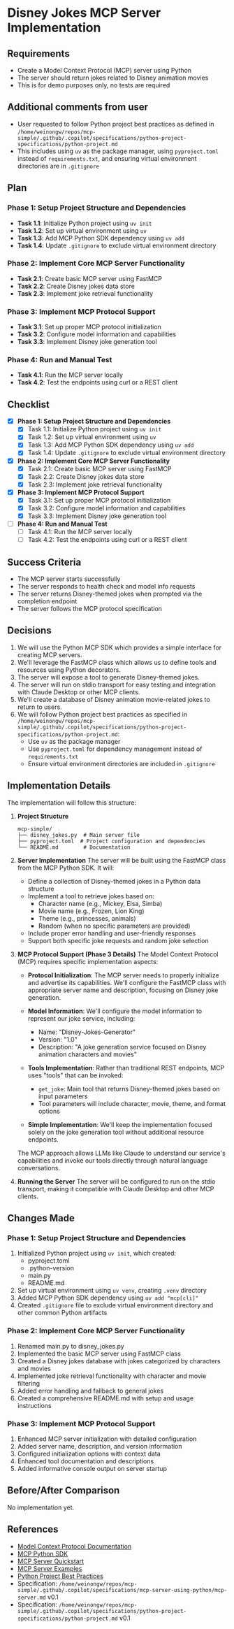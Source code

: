 # Disney Jokes MCP Server Implementation

## Requirements
- Create a Model Context Protocol (MCP) server using Python
- The server should return jokes related to Disney animation movies
- This is for demo purposes only, no tests are required

## Additional comments from user
- User requested to follow Python project best practices as defined in `/home/weinongw/repos/mcp-simple/.github/.copilot/specifications/python-project-specifications/python-project.md`
- This includes using `uv` as the package manager, using `pyproject.toml` instead of `requirements.txt`, and ensuring virtual environment directories are in `.gitignore`

## Plan

### Phase 1: Setup Project Structure and Dependencies
- **Task 1.1**: Initialize Python project using `uv init`
- **Task 1.2**: Set up virtual environment using `uv`
- **Task 1.3**: Add MCP Python SDK dependency using `uv add`
- **Task 1.4**: Update `.gitignore` to exclude virtual environment directory

### Phase 2: Implement Core MCP Server Functionality
- **Task 2.1**: Create basic MCP server using FastMCP
- **Task 2.2**: Create Disney jokes data store
- **Task 2.3**: Implement joke retrieval functionality

### Phase 3: Implement MCP Protocol Support
- **Task 3.1**: Set up proper MCP protocol initialization
- **Task 3.2**: Configure model information and capabilities
- **Task 3.3**: Implement Disney joke generation tool

### Phase 4: Run and Manual Test
- **Task 4.1**: Run the MCP server locally
- **Task 4.2**: Test the endpoints using curl or a REST client

## Checklist
- [x] **Phase 1: Setup Project Structure and Dependencies**
  - [x] Task 1.1: Initialize Python project using `uv init`
  - [x] Task 1.2: Set up virtual environment using `uv`
  - [x] Task 1.3: Add MCP Python SDK dependency using `uv add`
  - [x] Task 1.4: Update `.gitignore` to exclude virtual environment directory
- [x] **Phase 2: Implement Core MCP Server Functionality**
  - [x] Task 2.1: Create basic MCP server using FastMCP
  - [x] Task 2.2: Create Disney jokes data store
  - [x] Task 2.3: Implement joke retrieval functionality
- [x] **Phase 3: Implement MCP Protocol Support**
  - [x] Task 3.1: Set up proper MCP protocol initialization
  - [x] Task 3.2: Configure model information and capabilities
  - [x] Task 3.3: Implement Disney joke generation tool
- [ ] **Phase 4: Run and Manual Test**
  - [ ] Task 4.1: Run the MCP server locally
  - [ ] Task 4.2: Test the endpoints using curl or a REST client

## Success Criteria
- The MCP server starts successfully
- The server responds to health check and model info requests
- The server returns Disney-themed jokes when prompted via the completion endpoint
- The server follows the MCP protocol specification

## Decisions
1. We will use the Python MCP SDK which provides a simple interface for creating MCP servers.
2. We'll leverage the FastMCP class which allows us to define tools and resources using Python decorators.
3. The server will expose a tool to generate Disney-themed jokes.
4. The server will run on stdio transport for easy testing and integration with Claude Desktop or other MCP clients.
5. We'll create a database of Disney animation movie-related jokes to return to users.
6. We will follow Python project best practices as specified in `/home/weinongw/repos/mcp-simple/.github/.copilot/specifications/python-project-specifications/python-project.md`:
   - Use `uv` as the package manager
   - Use `pyproject.toml` for dependency management instead of `requirements.txt`
   - Ensure virtual environment directories are included in `.gitignore`

## Implementation Details
The implementation will follow this structure:

1. **Project Structure**
   ```
   mcp-simple/
   ├── disney_jokes.py  # Main server file
   ├── pyproject.toml  # Project configuration and dependencies
   └── README.md        # Documentation
   ```

2. **Server Implementation**
   The server will be built using the FastMCP class from the MCP Python SDK. It will:
   - Define a collection of Disney-themed jokes in a Python data structure
   - Implement a tool to retrieve jokes based on:
     - Character name (e.g., Mickey, Elsa, Simba)
     - Movie name (e.g., Frozen, Lion King)
     - Theme (e.g., princesses, animals)
     - Random (when no specific parameters are provided)
   - Include proper error handling and user-friendly responses
   - Support both specific joke requests and random joke selection

3. **MCP Protocol Support (Phase 3 Details)**
   The Model Context Protocol (MCP) requires specific implementation aspects:
   
   - **Protocol Initialization**: The MCP server needs to properly initialize and advertise its capabilities. We'll configure the FastMCP class with appropriate server name and description, focusing on Disney joke generation.
   
   - **Model Information**: We'll configure the model information to represent our joke service, including:
     - Name: "Disney-Jokes-Generator"
     - Version: "1.0"
     - Description: "A joke generation service focused on Disney animation characters and movies"
   
   - **Tools Implementation**: Rather than traditional REST endpoints, MCP uses "tools" that can be invoked:
     - `get_joke`: Main tool that returns Disney-themed jokes based on input parameters
     - Tool parameters will include character, movie, theme, and format options
   
   - **Simple Implementation**: We'll keep the implementation focused solely on the joke generation tool without additional resource endpoints.
   
   The MCP approach allows LLMs like Claude to understand our service's capabilities and invoke our tools directly through natural language conversations.

4. **Running the Server**
   The server will be configured to run on the stdio transport, making it compatible with Claude Desktop and other MCP clients.

## Changes Made

### Phase 1: Setup Project Structure and Dependencies
1. Initialized Python project using `uv init`, which created:
   - pyproject.toml
   - .python-version
   - main.py 
   - README.md
2. Set up virtual environment using `uv venv`, creating `.venv` directory
3. Added MCP Python SDK dependency using `uv add "mcp[cli]"`
4. Created `.gitignore` file to exclude virtual environment directory and other common Python artifacts

### Phase 2: Implement Core MCP Server Functionality
1. Renamed main.py to disney_jokes.py
2. Implemented the basic MCP server using FastMCP class
3. Created a Disney jokes database with jokes categorized by characters and movies
4. Implemented joke retrieval functionality with character and movie filtering
5. Added error handling and fallback to general jokes
6. Created a comprehensive README.md with setup and usage instructions

### Phase 3: Implement MCP Protocol Support
1. Enhanced MCP server initialization with detailed configuration
2. Added server name, description, and version information
3. Configured initialization options with context data
4. Enhanced tool documentation and descriptions
5. Added informative console output on server startup

## Before/After Comparison
No implementation yet.

## References
- [Model Context Protocol Documentation](https://modelcontextprotocol.io/introduction)
- [MCP Python SDK](https://github.com/modelcontextprotocol/python-sdk)
- [MCP Server Quickstart](https://modelcontextprotocol.io/quickstart/server)
- [MCP Server Examples](https://modelcontextprotocol.io/examples)
- [Python Project Best Practices](https://docs.astral.sh/uv/guides/projects/)
- Specification: `/home/weinongw/repos/mcp-simple/.github/.copilot/specifications/mcp-server-using-python/mcp-server.md` v0.1
- Specification: `/home/weinongw/repos/mcp-simple/.github/.copilot/specifications/python-project-specifications/python-project.md` v0.1
